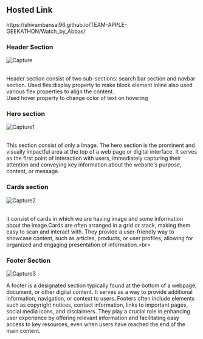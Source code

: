 
<h2>Hosted Link</h2>
https://shivambansal96.github.io/TEAM-APPLE-GEEKATHON/Watch_by_Abbas/

<h3>Header Section</h3>

![Capture](https://github.com/Shivambansal96/TEAM-APPLE-GEEKATHON/assets/82137372/aa3aa201-5033-4e88-b1be-b32fa70f2ba0)

<br>
Header section consist of two sub-sections: search bar section and navbar section. Used flex:display property to make block element inline also used various flex properties to align the content.<br> Used hover property to change color of text on hovering<br>

<h3>Hero section</h3>

![Capture1](https://github.com/Shivambansal96/TEAM-APPLE-GEEKATHON/assets/82137372/b682a3b0-5fd7-47bd-b651-7227bacb4774)


 <br>
 This section consist of only a Image. The hero section is the prominent and visually impactful area at the top of a web page or digital interface. It serves as the first point of interaction with users, immediately capturing their attention and conveying key information about the website's purpose, content, or message. 

 <h3>Cards section</h3>

![Capture2](https://github.com/Shivambansal96/TEAM-APPLE-GEEKATHON/assets/82137372/00805014-5029-4eae-ae88-051314d221d0)



 <br>
  it consist of cards in which we are having image and some information about the image.Cards are often arranged in a grid or stack, making them easy to scan and interact with. They provide a user-friendly way to showcase content, such as articles, products, or user profiles, allowing for organized and engaging presentation of information.>br>



 <h3> Footer Section</h3>

![Capture3](https://github.com/Shivambansal96/TEAM-APPLE-GEEKATHON/assets/82137372/2124a5aa-5f6f-445e-b27b-7ff762a8ad14)


A footer is a designated section typically found at the bottom of a webpage, document, or other digital content. It serves as a way to provide additional information, navigation, or context to users. Footers often include elements such as copyright notices, contact information, links to important pages, social media icons, and disclaimers. They play a crucial role in enhancing user experience by offering relevant information and facilitating easy access to key resources, even when users have reached the end of the main content.
